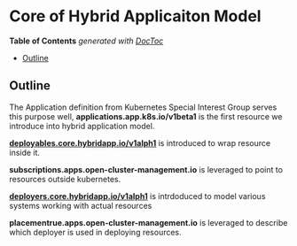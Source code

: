 # Core of Hybrid Applicaiton Model

<!-- START doctoc generated TOC please keep comment here to allow auto update -->
<!-- DON'T EDIT THIS SECTION, INSTEAD RE-RUN doctoc TO UPDATE -->
**Table of Contents**  *generated with [DocToc](https://github.com/thlorenz/doctoc)*

- [Outline](#outline)

<!-- END doctoc generated TOC please keep comment here to allow auto update -->


## Outline

The Application definition from Kubernetes Special Interest Group serves this purpose well, **applications.app.k8s.io/v1beta1** is the first resource we introduce into hybrid application model.

[**deployables.core.hybridapp.io/v1alph1**](deployable.md) is introduced to wrap resource inside it.

**subscriptions.apps.open-cluster-management.io** is leveraged to point to resources outside kubernetes.

[**deployers.core.hybridapp.io/v1alph1**](deployer.md) is intrdoduced to model various systems working with actual resources

**placementrue.apps.open-cluster-management.io** is leveraged to describe which deployer is used in deploying resources.

